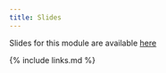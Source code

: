 ```yaml
---
title: Slides
---
```


Slides for this module are available [here](files/module-open-science-dm-practices.pdf)


{% include links.md %}
